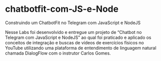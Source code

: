 # chatbotfit-com-JS-e-Node
Construindo um ChatbotFit no Telegram com JavaScript e NodeJS

Nesse Labs foi desenvolvido e entregue um projeto de “Chatbot no Telegram com JavaScript e NodeJS” ao qual foi praticado e aplicado os 
conceitos de integração e buscas de vídeos de exercícios físicos no YouTube utilizando uma plataforma de entendimento de linguagem natural 
chamada DialogFlow com o instrutor Carlos Gomes.

